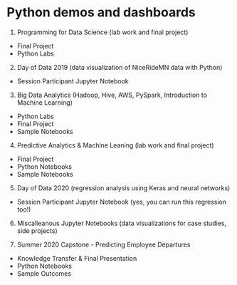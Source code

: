 # Python demos and dashboards

1.  Programming for Data Science (lab work and final project)

* Final Project
* Python Labs

2.  Day of Data 2019 (data visualization of NiceRideMN data with Python)

* Session Participant Jupyter Notebook

3.  Big Data Analytics (Hadoop, Hive, AWS, PySpark, Introduction to Machine Learning)

* Python Labs
* Final Project
* Sample Notebooks

4.  Predictive Analytics & Machine Leaning (lab work and final project)

* Final Project
* Python Notebooks
* Sample Notebooks

5.  Day of Data 2020 (regression analysis using Keras and neural networks)

* Session Participant Jupyter Notebook (yes, you can run this regression too!)

6.  Miscalleanous Jupyter Notebooks (data visualizations for case studies, side projects)

7.  Summer 2020 Capstone - Predicting Employee Departures

* Knowledge Transfer & Final Presentation
* Python Notebooks
* Sample Outcomes